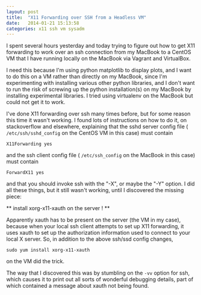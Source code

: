 ```yaml
---
layout: post
title:  "X11 Forwarding over SSH from a Headless VM"
date:   2014-01-21 15:13:58
categories: x11 ssh vm sysadm
---
```


I spent several hours yesterday and today trying to figure out how to
get X11 forwarding to work over an ssh connection from my MacBook to a
CentOS VM that I have running locally on the MacBook via Vagrant and
VirtualBox.

I need this because I'm using python matplotlib to display plots, and
I want to do this on a VM rather than directly on my MacBook, since
I'm experimenting with installing various other python libraries, and
I don't want to run the risk of screwing up the python installation(s)
on my MacBook by installing experimental libraries.  I tried using
virtualenv on the MacBook but could not get it to work.


I've done X11 forwarding over ssh many times before, but for some reason
this time it wasn't working. I found lots of instructions on how to do it, on
stackoverflow and elsewhere, explaining that the sshd server config file
( `/etc/ssh/sshd_config` on the CentOS VM in this case) must contain

    X11Forwarding yes

and the ssh client config file ( `/etc/ssh_config` on the MacBook in this case)
must contain

    ForwardX11 yes

and that you should invoke ssh with the "-X", or maybe the "-Y"
option.  I did all these things, but it still wasn't working, until I
discovered the missing piece:

  ** install xorg-x11-xauth on the server ! **

Apparently xauth has to be present on the server (the VM in my case),
because when your local ssh client attempts to set up X11 forwarding, it
uses xauth to set up the authorization information used to connect to your
local X server.  So, in addition to the above ssh/ssd config changes,

    sudo yum install xorg-x11-xauth

on the VM did the trick.

The way that I discovered this was by stumbling on the `-vv` option for ssh,
which causes it to print out all sorts of wonderful debugging details, part
of which contained a message about xauth not being found.
